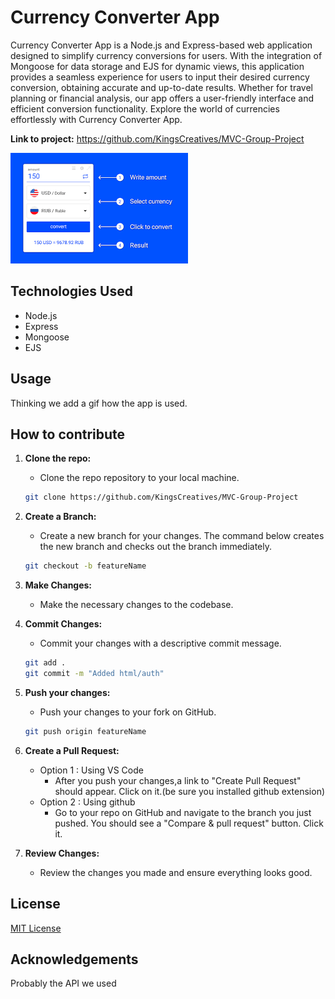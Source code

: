 # Currency Converter App
Currency Converter App is a Node.js and Express-based web application designed to simplify currency conversions for users. With the integration of Mongoose for data storage and EJS for dynamic views, this application provides a seamless experience for users to input their desired currency conversion, obtaining accurate and up-to-date results. Whether for travel planning or financial analysis, our app offers a user-friendly interface and efficient conversion functionality. Explore the world of currencies effortlessly with Currency Converter App.

**Link to project:** https://github.com/KingsCreatives/MVC-Group-Project

![Alt text](download.png)

## Technologies Used
- Node.js
- Express
- Mongoose
- EJS

## Usage
Thinking we add a gif how the app is used.

## How to contribute

1. **Clone the repo:**
   - Clone the repo repository to your local machine.

   ```bash
   git clone https://github.com/KingsCreatives/MVC-Group-Project
   ```

2. **Create a Branch:**
   - Create a new branch for your changes. The command below creates the new branch and checks out the branch immediately.

   ```bash
   git checkout -b featureName
   ```

3. **Make Changes:**
   - Make the necessary changes to the codebase.

4. **Commit Changes:**
   - Commit your changes with a descriptive commit message.

   ```bash
   git add .
   git commit -m "Added html/auth"
   ```

5. **Push your changes:**
   - Push your changes to your fork on GitHub.

   ```bash
   git push origin featureName
   ```

6. **Create a Pull Request:**
   - Option 1 : Using VS Code
      - After you push your changes,a link to "Create Pull Request" should appear. Click on it.(be sure you installed github extension)
   - Option 2 : Using github 
     - Go to your repo on GitHub and navigate to the branch you just pushed. You should see a "Compare & pull request" button. Click it.

7. **Review Changes:**
   - Review the changes you made and ensure everything looks good.


## License
[MIT License](https://choosealicense.com/licenses/mit/)

## Acknowledgements
Probably the API we used
